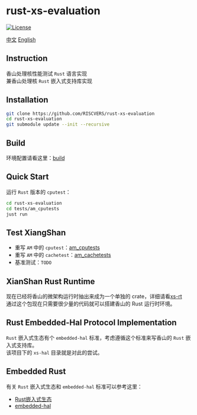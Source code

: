 # **rust-xs-evaluation**
[![License](https://img.shields.io/badge/license-MIT-blue.svg)](LICENSE)

[中文](./README.md) [English](./README_en.md)  

## Instruction
香山处理核性能测试 `Rust` 语言实现  
兼香山处理核 `Rust` 嵌入式支持库实现   

## Installation
```bash
git clone https://github.com/RISCVERS/rust-xs-evaluation
cd rust-xs-evaluation
git submodule update --init --recursive
```

## Build
环境配置请看这里：[build](./doc/build.md)   

## Quick Start
运行 `Rust` 版本的 `cputest`：  
```bash
cd rust-xs-evaluation
cd tests/am_cputests
just run
```

## Test XiangShan
+ 重写 `AM` 中的 `cputest`：[am_cputests](./tests/am_cputests)  
+ 重写 `AM` 中的 `cachetest`：[am_cachetests](./tests/am_cachetests)  
+ 基准测试：`TODO`

## XianShan Rust Runtime
现在已经将香山的微架构运行时抽出来成为一个单独的 crate，详细请看[xs-rt](./xs-rt)  
通过这个包现在只需要很少量的代码就可以搭建香山的 Rust 运行时环境。  

## Rust Embedded-Hal Protocol Implementation
`Rust` 嵌入式生态有个 `embedded-hal` 标准，考虑遵循这个标准来写香山的 `Rust` 嵌入式支持库。  
该项目下的 `xs-hal` 目录就是对此的尝试。  

## Embedded Rust
有关 `Rust` 嵌入式生态和 `embedded-hal` 标准可以参考这里：  
+ [Rust嵌入式生态](./img/rust_embedded_zoology.png)  
+ [embedded-hal](https://github.com/rust-embedded/embedded-hal)  



